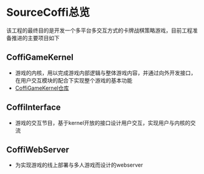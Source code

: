 # SourceCoffi总览

该工程的最终目的是开发一个多平台多交互方式的卡牌战棋策略游戏，目前工程准备推进的主要项目如下

## CoffiGameKernel

- 游戏的内核，用以完成游戏内部逻辑与整体游戏内容，并通过向外开发接口，在用户交互模块的配合下实现整个游戏的基本功能
- [CoffiGameKernel仓库](https://github.com/LazyCoffi/CoffiGameKernel)

## CoffiInterface

- 游戏的交互节目，基于kernel开放的接口设计用户交互，实现用户与内核的交流

## CoffiWebServer

- 为实现游戏的线上部署与多人游戏而设计的webserver
